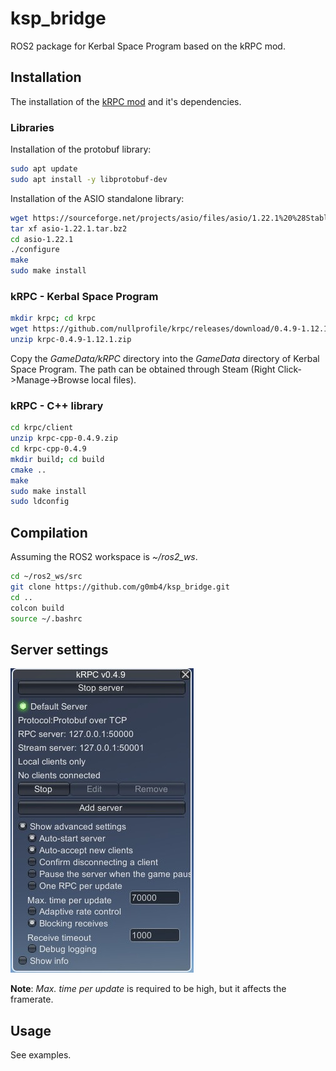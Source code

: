 # ksp_bridge

ROS2 package for Kerbal Space Program based on the kRPC mod.

## Installation

The installation of the [kRPC mod](https://github.com/nullprofile/krpc) and it's dependencies.

### Libraries

Installation of the protobuf library:

```bash
sudo apt update
sudo apt install -y libprotobuf-dev
```

Installation of the ASIO standalone library:

```bash
wget https://sourceforge.net/projects/asio/files/asio/1.22.1%20%28Stable%29/asio-1.22.1.tar.bz2
tar xf asio-1.22.1.tar.bz2
cd asio-1.22.1
./configure
make
sudo make install
```

### kRPC - Kerbal Space Program

```bash
mkdir krpc; cd krpc
wget https://github.com/nullprofile/krpc/releases/download/0.4.9-1.12.1/krpc-0.4.9-1.12.1.zip
unzip krpc-0.4.9-1.12.1.zip
```

Copy the *GameData/kRPC* directory into the *GameData* directory of Kerbal Space Program.
The path can be obtained through Steam (Right Click->Manage->Browse local files).

### kRPC - C++ library

```bash
cd krpc/client
unzip krpc-cpp-0.4.9.zip
cd krpc-cpp-0.4.9
mkdir build; cd build
cmake ..
make
sudo make install
sudo ldconfig
```

## Compilation

Assuming the ROS2 workspace is *~/ros2_ws*.

```bash
cd ~/ros2_ws/src
git clone https://github.com/g0mb4/ksp_bridge.git
cd ..
colcon build
source ~/.bashrc
```

## Server settings

![up_and_down_assembly](doc/img/server_settings.jpg)

**Note**: *Max. time per update* is required to be high, but it affects the framerate.

## Usage

See examples.
